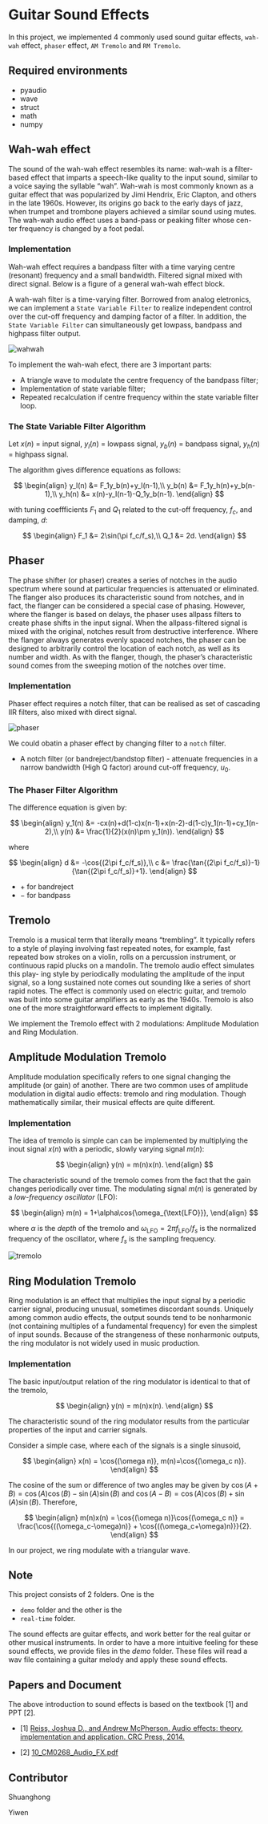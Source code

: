 # Guitar Sound Effects

In this project, we implemented 4 commonly used sound guitar effects, `wah-wah` effect, `phaser` effect, `AM Tremolo` and `RM Tremolo`.

## Required environments
* pyaudio
* wave
* struct
* math
* numpy

## Wah-wah effect
The sound of the wah-wah effect resembles its name: wah-wah is a filter- based effect that imparts a speech-like quality to the input sound, similar to a voice saying the syllable “wah”. Wah-wah is most commonly known as a guitar effect that was popularized by Jimi Hendrix, Eric Clapton, and others in the late 1960s. However, its origins go back to the early days of jazz, when trumpet and trombone players achieved a similar sound using mutes. The wah-wah audio effect uses a band-pass or peaking filter whose cen- ter frequency is changed by a foot pedal.

### Implementation
Wah-wah effect requires a bandpass filter with a time varying centre (resonant) frequency and a small bandwidth. Filtered signal mixed with direct signal. Below is a figure of a general wah-wah effect block.

A wah-wah filter is a time-varying filter. Borrowed from analog eletronics, we can implement a `State Variable Filter` to realize independent control over the cut-off frequency and damping factor of a filter. In addition, the `State Variable Filter` can simultaneously get lowpass, bandpass and highpass filter output.

![wahwah](./figures/wah-wah.png "wah-wah effect block diagram")

To implement the wah-wah efect, there are 3 important parts:
* A triangle wave to modulate the centre frequency of the bandpass filter;
* Implementation of state variable filter;
* Repeated recalculation if centre frequency within the state variable filter loop.

### The State Variable Filter Algorithm
Let $x(n)$ = input signal, $y_l(n)$ = lowpass signal, $y_b(n)$ = bandpass signal, $y_h(n)$ = highpass signal. 

The algorithm gives difference equations as follows:

$$
\begin{align}
y_l(n) &= F_1y_b(n)+y_l(n-1),\\
y_b(n) &= F_1y_h(n)+y_b(n-1),\\
y_h(n) &= x(n)-y_l(n-1)-Q_1y_b(n-1).
\end{align}
$$

with tuning coeffficients $F_1$ and $Q_1$ related to the cut-off frequency, $f_c$, and damping, $d$:

$$
\begin{align}
F_1 &= 2\sin(\pi f_c/f_s),\\
Q_1 &= 2d.
\end{align}
$$


## Phaser
The phase shifter (or phaser) creates a series of notches in the audio spectrum where sound at particular frequencies is attenuated or eliminated. The flanger also produces its characteristic sound from notches, and in fact, the flanger can be considered a special case of phasing. However, where the flanger is based on delays, the phaser uses allpass filters to create phase shifts in the input signal. When the allpass-filtered signal is mixed with the original, notches result from destructive interference. Where the flanger always generates evenly spaced notches, the phaser can be designed to arbitrarily control the location of each notch, as well as its number and width. As with the flanger, though, the phaser’s characteristic sound comes from the sweeping motion of the notches over time.

### Implementation
Phaser effect requires a notch filter, that can be realised as set of cascading IIR filters, also mixed with direct signal.

![phaser](./figures/phaser.png "phaser effect block diagram")

We could obatin a phaser effect by changing filter to a `notch` filter.
* A notch filter (or bandreject/bandstop filter) - attenuate frequencies in a narrow bandwidth (High Q factor) around cut-off frequency, $u_0$.

### The Phaser Filter Algorithm
The difference equation is given by:

$$
\begin{align}
y_1(n) &= -cx(n)+d(1-c)x(n-1)+x(n-2)-d(1-c)y_1(n-1)+cy_1(n-2),\\
y(n) &= \frac{1}{2}(x(n)\pm y_1(n)).
\end{align}
$$

where

$$
\begin{align}
d &= -\cos{(2\pi f_c/f_s)},\\
c &= \frac{\tan{(2\pi f_c/f_s)}-1}{\tan{(2\pi f_c/f_s)}+1}.
\end{align}
$$

* $+$ for bandreject
* $-$ for bandpass


## Tremolo
Tremolo is a musical term that literally means “trembling”. It typically refers to a style of playing involving fast repeated notes, for example, fast repeated bow strokes on a violin, rolls on a percussion instrument, or continuous rapid plucks on a mandolin. The tremolo audio effect simulates this play- ing style by periodically modulating the amplitude of the input signal, so a long sustained note comes out sounding like a series of short rapid notes. The effect is commonly used on electric guitar, and tremolo was built into some guitar amplifiers as early as the 1940s. Tremolo is also one of the more straightforward effects to implement digitally. 

We implement the Tremolo effect with 2 modulations: Amplitude Modulation and Ring Modulation.


## Amplitude Modulation Tremolo
Amplitude modulation specifically refers to one signal changing the amplitude (or gain) of another. There are two common uses of amplitude modulation in digital audio effects: tremolo and ring modulation. Though mathematically similar, their musical effects are quite different.

### Implementation
The idea of tremolo is simple can can be implemented by multiplying the inout signal $x(n)$ with a periodic, slowly varying signal $m(n)$:

$$
\begin{align}
    y(n) = m(n)x(n).
\end{align}
$$

The characteristic sound of the tremolo comes from the fact that the gain changes periodically over time. The modulating signal $m(n)$ is generated by a *low-frequency oscillator* (LFO):

$$
\begin{align}
    m(n) = 1+\alpha\cos{\omega_{\text{LFO}}},
\end{align}
$$

where $\alpha$ is the *depth* of the tremolo and $\omega_{\text{LFO}} = 2\pi f_{\text{LFO}}/f_s$ is the normalized frequency of the oscillator, where $f_s$ is the sampling frequency.

![tremolo](figures/tremolo.png)

## Ring Modulation Tremolo
Ring modulation is an effect that multiplies the input signal by a periodic carrier signal, producing unusual, sometimes discordant sounds. Uniquely among common audio effects, the output sounds tend to be nonharmonic (not containing multiples of a fundamental frequency) for even the simplest of input sounds. Because of the strangeness of these nonharmonic outputs, the ring modulator is not widely used in music production.

### Implementation
The basic input/output relation of the ring modulator is identical to that of the tremolo,

$$
\begin{align}
    y(n) = m(n)x(n).
\end{align}
$$

The characteristic sound of the ring modulator results from the particular properties of the input and carrier signals.

Consider a simple case, where each of the signals is a single sinusoid,

$$
\begin{align}
    x(n) = \cos{(\omega n)}, m(n)=\cos{(\omega_c n)}.
\end{align}
$$

The cosine of the sum or difference of two angles may be given by $\cos{(A+B)} = \cos{(A)}\cos{(B)}-\sin{(A)}\sin{(B)}$ and $\cos{(A-B)} = \cos{(A)}\cos{(B)}+\sin{(A)}\sin{(B)}$. Therefore, 

$$
\begin{align}
    m(n)x(n) = \cos{(\omega n)}\cos{(\omega_c n)} = \frac{\cos{((\omega_c-\omega)n)} + \cos{((\omega_c+\omega)n)}}{2}.
\end{align}
$$

In our project, we ring modulate with a triangular wave.

## Note
This project consists of 2 folders. One is the
* `demo` folder and the other is the
* `real-time` folder. 

The sound effects are guitar effects, and work better for the real guitar or other musical instruments. In order to have a more intuitive feeling for these sound effects, we provide files in the *demo* folder. These files will read a wav file containing a guitar melody and apply these sound effects.

## Papers and Document

The above introduction to sound effects is based on the textbook [1] and PPT [2].

- [1] [Reiss, Joshua D., and Andrew McPherson. Audio effects: theory, implementation and application. CRC Press, 2014.](http://www.crcpress.com/product/isbn/9781466560284)

- [2] [10_CM0268_Audio_FX.pdf](https://users.cs.cf.ac.uk/Dave.Marshall/CM0268/PDF/10_CM0268_Audio_FX.pdf)

## Contributor

Shuanghong

Yiwen
